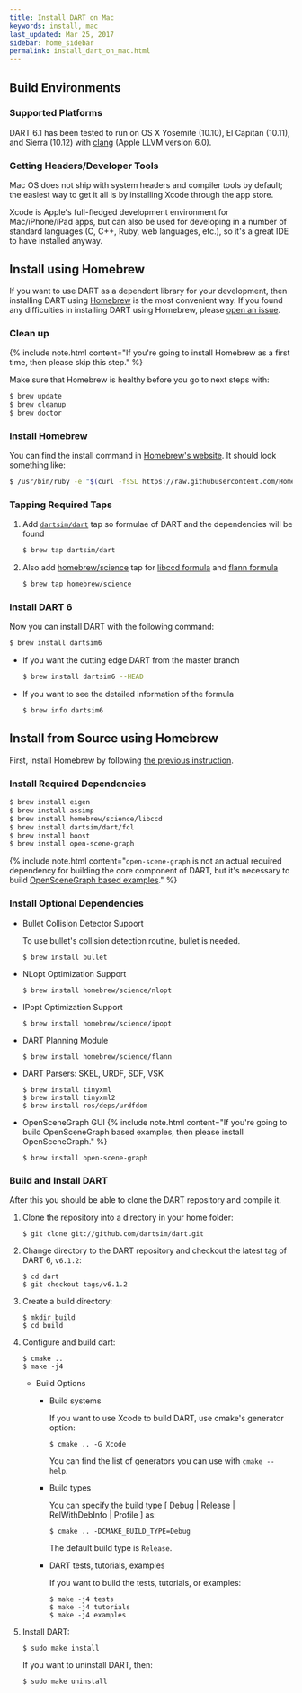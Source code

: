 ```yaml
---
title: Install DART on Mac
keywords: install, mac
last_updated: Mar 25, 2017
sidebar: home_sidebar
permalink: install_dart_on_mac.html
---
```


## Build Environments

### Supported Platforms

DART 6.1 has been tested to run on OS X Yosemite (10.10), El Capitan (10.11), and Sierra (10.12) with [clang](http://clang.llvm.org/) (Apple LLVM version 6.0).

### Getting Headers/Developer Tools

Mac OS does not ship with system headers and compiler tools by default; the easiest way to get it all is by installing Xcode through the app store.

Xcode is Apple's full-fledged development environment for Mac/iPhone/iPad apps, but can also be used for developing in a number of standard languages (C, C++, Ruby, web languages, etc.), so it's a great IDE to have installed anyway.



## Install using Homebrew

If you want to use DART as a dependent library for your development, then installing DART using [Homebrew](http://brew.sh/) is the most convenient way. If you found any difficulties in installing DART using Homebrew, please [open an issue](https://github.com/dartsim/homebrew-dart/issues/new).

### Clean up

{% include note.html content="If you're going to install Homebrew as a first time, then please skip this step." %}

Make sure that Homebrew is healthy before you go to next steps with:

```bash
$ brew update
$ brew cleanup
$ brew doctor
```

### Install Homebrew

You can find the install command in [Homebrew's website](http://brew.sh/). It should look something like:

```bash
$ /usr/bin/ruby -e "$(curl -fsSL https://raw.githubusercontent.com/Homebrew/install/master/install)"
```

### Tapping Required Taps

1.  Add [`dartsim/dart`](https://github.com/dartsim/homebrew-dart) tap so formulae of DART and the dependencies will be found

    ```bash
    $ brew tap dartsim/dart
    ```

1.  Also add [homebrew/science](https://github.com/Homebrew/homebrew-science) tap for [libccd formula](https://github.com/Homebrew/homebrew-science/blob/master/libccd.rb) and [flann formula](https://github.com/Homebrew/homebrew-science/blob/master/flann.rb)

    ```bash
    $ brew tap homebrew/science
    ```

### Install DART 6

Now you can install DART with the following command:

```bash
$ brew install dartsim6
```

* If you want the cutting edge DART from the master branch

  ```bash
  $ brew install dartsim6 --HEAD
  ```

* If you want to see the detailed information of the formula

  ```bash
  $ brew info dartsim6
  ```

## Install from Source using Homebrew

First, install Homebrew by following [the previous instruction](https://github.com/dartsim/dart/wiki/Mac%20Installation%20for%20DART%206#install-homebrew).

### Install Required Dependencies

````bash
$ brew install eigen
$ brew install assimp
$ brew install homebrew/science/libccd
$ brew install dartsim/dart/fcl
$ brew install boost
$ brew install open-scene-graph
````

{% include note.html content="`open-scene-graph` is not an actual required dependency for building the core component of DART, but it's necessary to build [OpenSceneGraph based examples](http://dartsim.github.io/gallery.html#openscenegraph-based-examples)." %}

### Install Optional Dependencies

* Bullet Collision Detector Support

  To use bullet's collision detection routine, bullet is needed.

  ```
  $ brew install bullet
  ```

* NLopt Optimization Support

  ```
  $ brew install homebrew/science/nlopt
  ```

* IPopt Optimization Support

  ```
  $ brew install homebrew/science/ipopt
  ```

* DART Planning Module

  ```
  $ brew install homebrew/science/flann
  ```

* DART Parsers: SKEL, URDF, SDF, VSK

  ```
  $ brew install tinyxml
  $ brew install tinyxml2
  $ brew install ros/deps/urdfdom
  ```

* OpenSceneGraph GUI
  {% include note.html content="If you're going to build OpenSceneGraph based examples, then please install OpenSceneGraph." %}
  ```
  $ brew install open-scene-graph
  ```

### Build and Install DART

After this you should be able to clone the DART repository and compile it.

1.  Clone the repository into a directory in your home folder:

    ```
    $ git clone git://github.com/dartsim/dart.git
    ```

1.  Change directory to the DART repository and checkout the latest tag of DART 6, `v6.1.2`:

    ```
    $ cd dart
    $ git checkout tags/v6.1.2
    ```

1.  Create a build directory:

    ```
    $ mkdir build
    $ cd build
    ```

1.  Configure and build dart:

    ```
    $ cmake ..
    $ make -j4
    ```

    * Build Options

      * Build systems

        If you want to use Xcode to build DART, use cmake's generator option:

        ```
        $ cmake .. -G Xcode
        ```

        You can find the list of generators you can use with `cmake --help`.

      * Build types

        You can specify the build type \[ Debug \| Release \| RelWithDebInfo \| Profile \] as:

        ```
        $ cmake .. -DCMAKE_BUILD_TYPE=Debug
        ```

        The default build type is `Release`.

      * DART tests, tutorials, examples

        If you want to build the tests, tutorials, or examples:

        ```
        $ make -j4 tests
        $ make -j4 tutorials
        $ make -j4 examples
        ```

1.  Install DART:

    ```
    $ sudo make install
    ```
    
    If you want to uninstall DART, then:

    ```
    $ sudo make uninstall
    ```

